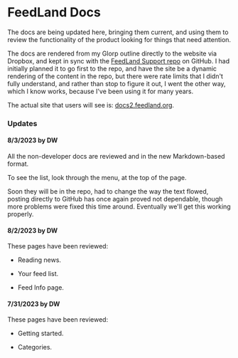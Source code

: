 # FeedLand Docs

The docs are being updated here, bringing them current, and using them to review the functionality of the product looking for things that need attention. 

The docs are rendered from my Glorp outline directly to the website via Dropbox, and kept in sync with the <a href="https://github.com/scripting/feedlandSupport/tree/main/docs">FeedLand Support repo</a> on GitHub. I had initially planned it to go first to the repo, and have the site be a dynamic rendering of the content in the repo, but there were rate limits that I didn't fully understand, and rather than stop to figure it out, I went the other way, which I know works, because I've been using it for many years.

The actual site that users will see is:  <a href="http://docs2.feedland.org/">docs2.feedland.org</a>. 

### Updates

#### 8/3/2023 by DW 

All the non-developer docs are reviewed and in the new Markdown-based format. 

To see the list, look through the menu, at the top of the page.

Soon they will be in the repo, had to change the way the text flowed, posting directly to GitHub has once again proved not dependable, though more problems were fixed this time around. Eventually we'll get this working properly. 

#### 8/2/2023 by DW 

These pages have been reviewed:  

* Reading news.

* Your feed list.

* Feed Info page.

#### 7/31/2023 by DW

These pages have been reviewed:  

* Getting started.

* Categories.

